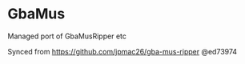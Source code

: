 # GbaMus

Managed port of GbaMusRipper etc

Synced from https://github.com/jpmac26/gba-mus-ripper @ed73974
